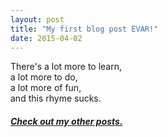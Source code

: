 ```yaml
---
layout: post
title: "My first blog post EVAR!"
date: 2015-04-02
---
```

 
There's a lot more to learn,  
a lot more to do,  
a lot more of fun,  
and this rhyme sucks.   

##### [Check out my other posts.](http://computableverse.com/blog/)